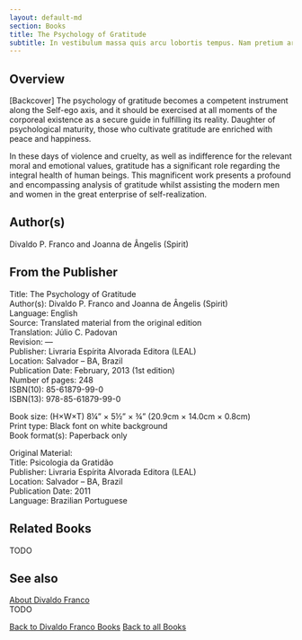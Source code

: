 ```yaml
---
layout: default-md
section: Books
title: The Psychology of Gratitude
subtitle: In vestibulum massa quis arcu lobortis tempus. Nam pretium arcu in odio vulputate luctus.
---
```


## Overview

[Backcover] The psychology of gratitude becomes a competent instrument along the Self-ego axis, and it should be exercised at all moments of the corporeal existence as a secure guide in fulfilling its reality. Daughter of psychological maturity, those who cultivate gratitude are enriched with peace and happiness.

In these days of violence and cruelty, as well as indifference for the relevant moral and emotional values, gratitude has a significant role regarding the integral health of human beings. This magnificent work presents a profound and encompassing analysis of gratitude whilst assisting the modern men and women in the great enterprise of self-realization.

## Author(s)
Divaldo P. Franco and Joanna de Ângelis (Spirit)

## From the Publisher
Title: 	The Psychology of Gratitude  
Author(s): 	Divaldo P. Franco and Joanna de Ângelis (Spirit)  
Language: 	English  
Source: 	Translated material from the original edition  
Translation: 	Júlio C. Padovan  
Revision: 	—  
Publisher: 	Livraria Espírita Alvorada Editora (LEAL)  
Location: 	Salvador – BA, Brazil  
Publication Date: 	February, 2013 (1st edition)  
Number of pages: 	248  
ISBN(10): 	85-61879-99-0  
ISBN(13): 	978-85-61879-99-0  
  
Book size: (H×W×T) 	8¼” × 5½” × ¾” (20.9cm × 14.0cm × 0.8cm)  
Print type: 	Black font on white background  
Book format(s): 	Paperback only  
  
Original Material: 	  
Title: 	Psicologia da Gratidão  
Publisher: 	Livraria Espírita Alvorada Editora (LEAL)  
Location: 	Salvador – BA, Brazil  
Publication Date: 	2011  
Language: 	Brazilian Portuguese  


## Related Books
TODO

## See also
[About Divaldo Franco](/profile/divaldo-franco)  
TODO


<a href="/books/divaldo-franco" class="button">Back to Divaldo Franco Books</a>
<a href="/books" class="button">Back to all Books</a>

